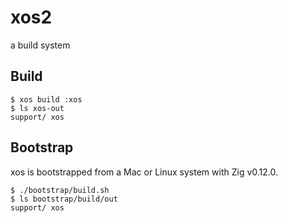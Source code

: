 # xos2

a build system

## Build

```
$ xos build :xos
$ ls xos-out
support/ xos
```

## Bootstrap

xos is bootstrapped from a Mac or Linux system with Zig v0.12.0.

```
$ ./bootstrap/build.sh
$ ls bootstrap/build/out
support/ xos
```

